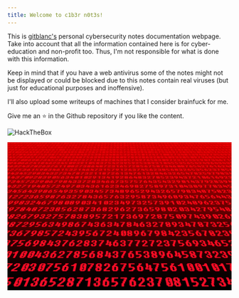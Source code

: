 ```yaml
---
title: Welcome to c1b3r n0t3s!
---
```


This is [gitblanc's](https://github.com/gitblanc/) personal cybersecurity notes documentation webpage. Take into account that all the information contained here is for cyber-education and non-profit too. Thus, I'm not responsible for what is done with this information.

Keep in mind that if you have a web antivirus some of the notes might not be displayed or could be blocked due to this notes contain real viruses (but just for educational purposes and inoffensive).

I'll also upload some writeups of machines that I consider brainfuck for me.

Give me an ⭐️ in the Github repository if you like the content.

<script src="https://tryhackme.com/badge/943872"></script>  
 <img src="https://www.hackthebox.eu/badge/image/1842544" alt="HackTheBox">

<script data-goatcounter="https://gitblanc.goatcounter.com/count"
        async src="//gc.zgo.at/count.js"></script>


![banner](banner.jpg)
